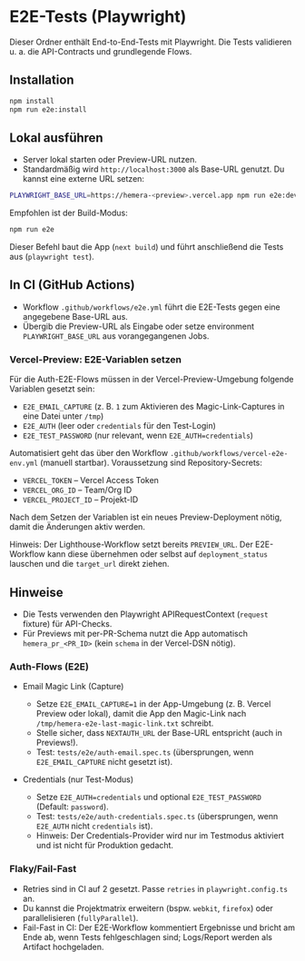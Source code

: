# E2E-Tests (Playwright)

Dieser Ordner enthält End-to-End-Tests mit Playwright. Die Tests validieren u. a. die API-Contracts
und grundlegende Flows.

## Installation

```bash
npm install
npm run e2e:install
```

## Lokal ausführen

- Server lokal starten oder Preview-URL nutzen.
- Standardmäßig wird `http://localhost:3000` als Base-URL genutzt. Du kannst eine externe URL
  setzen:

```bash
PLAYWRIGHT_BASE_URL=https://hemera-<preview>.vercel.app npm run e2e:dev
```

Empfohlen ist der Build-Modus:

```bash
npm run e2e
```

Dieser Befehl baut die App (`next build`) und führt anschließend die Tests aus (`playwright test`).

## In CI (GitHub Actions)

- Workflow `.github/workflows/e2e.yml` führt die E2E-Tests gegen eine angegebene Base-URL aus.
- Übergib die Preview-URL als Eingabe oder setze environment `PLAYWRIGHT_BASE_URL` aus
  vorangegangenen Jobs.

### Vercel-Preview: E2E-Variablen setzen

Für die Auth-E2E-Flows müssen in der Vercel-Preview-Umgebung folgende Variablen gesetzt sein:

- `E2E_EMAIL_CAPTURE` (z. B. `1` zum Aktivieren des Magic-Link-Captures in eine Datei unter `/tmp`)
- `E2E_AUTH` (leer oder `credentials` für den Test-Login)
- `E2E_TEST_PASSWORD` (nur relevant, wenn `E2E_AUTH=credentials`)

Automatisiert geht das über den Workflow `.github/workflows/vercel-e2e-env.yml` (manuell startbar).
Voraussetzung sind Repository-Secrets:

- `VERCEL_TOKEN` – Vercel Access Token
- `VERCEL_ORG_ID` – Team/Org ID
- `VERCEL_PROJECT_ID` – Projekt-ID

Nach dem Setzen der Variablen ist ein neues Preview-Deployment nötig, damit die Änderungen aktiv
werden.

Hinweis: Der Lighthouse-Workflow setzt bereits `PREVIEW_URL`. Der E2E-Workflow kann diese übernehmen
oder selbst auf `deployment_status` lauschen und die `target_url` direkt ziehen.

## Hinweise

- Die Tests verwenden den Playwright APIRequestContext (`request` fixture) für API-Checks.
- Für Previews mit per-PR-Schema nutzt die App automatisch `hemera_pr_<PR_ID>` (kein `schema` in der
  Vercel-DSN nötig).

### Auth-Flows (E2E)

- Email Magic Link (Capture)
  - Setze `E2E_EMAIL_CAPTURE=1` in der App-Umgebung (z. B. Vercel Preview oder lokal), damit die App
    den Magic-Link nach `/tmp/hemera-e2e-last-magic-link.txt` schreibt.
  - Stelle sicher, dass `NEXTAUTH_URL` der Base-URL entspricht (auch in Previews!).
  - Test: `tests/e2e/auth-email.spec.ts` (übersprungen, wenn `E2E_EMAIL_CAPTURE` nicht gesetzt ist).

- Credentials (nur Test-Modus)
  - Setze `E2E_AUTH=credentials` und optional `E2E_TEST_PASSWORD` (Default: `password`).
  - Test: `tests/e2e/auth-credentials.spec.ts` (übersprungen, wenn `E2E_AUTH` nicht `credentials`
    ist).
  - Hinweis: Der Credentials-Provider wird nur im Testmodus aktiviert und ist nicht für Produktion
    gedacht.

### Flaky/Fail-Fast

- Retries sind in CI auf 2 gesetzt. Passe `retries` in `playwright.config.ts` an.
- Du kannst die Projektmatrix erweitern (bspw. `webkit`, `firefox`) oder parallelisieren
  (`fullyParallel`).
- Fail-Fast in CI: Der E2E-Workflow kommentiert Ergebnisse und bricht am Ende ab, wenn Tests
  fehlgeschlagen sind; Logs/Report werden als Artifact hochgeladen.
